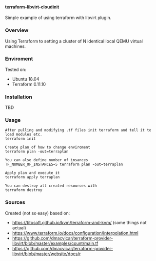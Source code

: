 #### terraform-libvirt-cloudinit
Simple example of using terraform with libvirt plugin.

### Overview
Using Terraform to setting a cluster of N identical local QEMU virtual machines.

### Enviroment
Tested on:
* Ubuntu 18.04
* Terraform 0.11.10

### Installation
TBD

### Usage
```
After pulling and modifying .tf files init terraform and tell it to load modules etc.
terraform init

Create plan of how to change enviroment
terraform plan -out=terraplan

You can also define number of insances
TF_NUMBER_OF_INSTANCES=5 terraform plan -out=terraplan

Apply plan and execute it
terraform apply terraplan
```
```
You can destroy all created resources with
terraform destroy
```
### Sources
Created (not so easy) based on:
* https://titosoft.github.io/kvm/terraform-and-kvm/ (some things not actual)
* https://www.terraform.io/docs/configuration/interpolation.html
* https://github.com/dmacvicar/terraform-provider-libvirt/blob/master/examples/count/main.tf
* https://github.com/dmacvicar/terraform-provider-libvirt/blob/master/website/docs/r
